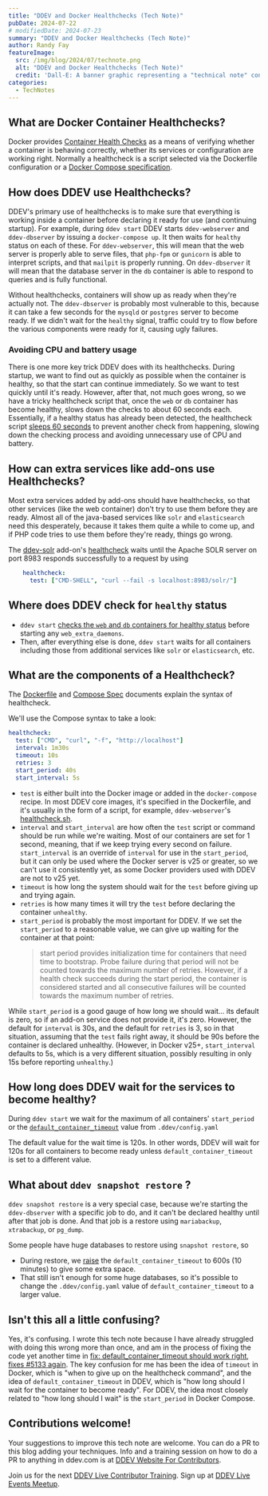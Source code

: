 ```yaml
---
title: "DDEV and Docker Healthchecks (Tech Note)"
pubDate: 2024-07-22
# modifiedDate: 2024-07-23
summary: "DDEV and Docker Healthchecks (Tech Note)"
author: Randy Fay
featureImage:
  src: /img/blog/2024/07/technote.png
  alt: "DDEV and Docker Healthchecks (Tech Note)"
  credit: 'Dall-E: A banner graphic representing a "technical note" concept. The design should feature a paper background suggestive of a technical document'
categories:
  - TechNotes
---
```


## What are Docker Container Healthchecks?

Docker provides [Container Health Checks](https://docs.docker.com/reference/dockerfile/#healthcheck) as a means of verifying whether a container is behaving correctly, whether its services or configuration are working right. Normally a healthcheck is a script selected via the Dockerfile configuration or a [Docker Compose specification](https://github.com/compose-spec/compose-spec/blob/main/spec.md#healthcheck).

## How does DDEV use Healthchecks?

DDEV's primary use of healthchecks is to make sure that everything is working inside a container before declaring it ready for use (and continuing startup). For example, during `ddev start` DDEV starts `ddev-webserver` and `ddev-dbserver` by issuing a `docker-compose up`. It then waits for `healthy` status on each of these. For `ddev-webserver`, this will mean that the web server is properly able to serve files, that `php-fpm` or `gunicorn` is able to interpret scripts, and that `mailpit` is properly running. On `ddev-dbserver` it will mean that the database server in the `db` container is able to respond to queries and is fully functional.

Without healthchecks, containers will show up as ready when they're actually not. The `ddev-dbserver` is probably most vulnerable to this, because it can take a few seconds for the `mysqld` or `postgres` server to become ready. If we didn't wait for the `healthy` signal, traffic could try to flow before the various components were ready for it, causing ugly failures.

### Avoiding CPU and battery usage

There is one more key trick DDEV does with its healthchecks. During startup, we want to find out as quickly as possible when the container is healthy, so that the start can continue immediately. So we want to test quickly until it's ready. However, after that, not much goes wrong, so we have a tricky healthcheck script that, once the `web` or `db` container has become healthy, slows down the checks to about 60 seconds each. Essentially, if a healthy status has already been detected, the healthcheck script [sleeps 60 seconds](https://github.com/ddev/ddev/blob/master/containers/ddev-webserver/ddev-webserver-base-scripts/healthcheck.sh#L9-L21) to prevent another check from happening, slowing down the checking process and avoiding unnecessary use of CPU and battery.

## How can extra services like add-ons use Healthchecks?

Most extra services added by add-ons should have healthchecks, so that other services (like the web container) don't try to use them before they are ready. Almost all of the java-based services like `solr` and `elasticsearch` need this desperately, because it takes them quite a while to come up, and if PHP code tries to use them before they're ready, things go wrong.

The [ddev-solr](https://github.com/ddev/ddev-solr) add-on's [healthcheck](https://github.com/ddev/ddev-solr/blob/main/docker-compose.solr.yaml#L44-L45) waits until the Apache SOLR server on port 8983 responds successfully to a request by using

```yaml
    healthcheck:
      test: ["CMD-SHELL", "curl --fail -s localhost:8983/solr/"]
```

## Where does DDEV check for `healthy` status

* `ddev start` [checks the `web` and `db` containers for healthy status](https://github.com/ddev/ddev/blob/57465d13d8eab5fb8d6a8e48e5ef5b05f3fc9560/pkg/ddevapp/ddevapp.go#L1430-L1436) before starting any `web_extra_daemons`.
* Then, after everything else is done, `ddev start` waits for all containers including those from additional services like `solr` or `elasticsearch`, etc.

## What are the components of a Healthcheck?

The [Dockerfile](https://docs.docker.com/reference/dockerfile/#healthcheck) and [Compose Spec](https://github.com/compose-spec/compose-spec/blob/main/spec.md#healthcheck) documents explain the syntax of healthcheck.

We'll use the Compose syntax to take a look:

```yaml
healthcheck:
  test: ["CMD", "curl", "-f", "http://localhost"]
  interval: 1m30s
  timeout: 10s
  retries: 3
  start_period: 40s
  start_interval: 5s
```

* `test` is either built into the Docker image or added in the `docker-compose` recipe. In most DDEV core images, it's specified in the Dockerfile, and it's usually in the form of a script, for example, `ddev-webserver`'s [healthcheck.sh](https://github.com/ddev/ddev/blob/master/containers/ddev-webserver/ddev-webserver-base-scripts/healthcheck.sh).
* `interval` and `start_interval` are how often the `test` script or command should be run while we're waiting. Most of our containers are set for 1 second, meaning, that if we keep trying every second on failure. `start_interval` is an override of `interval` for use in the `start_period`, but it can only be used where the Docker server is v25 or greater, so we can't use it consistently yet, as some Docker providers used with DDEV are not to v25 yet.
* `timeout` is how long the system should wait for the `test` before giving up and trying again. 
* `retries` is how many times it will try the `test` before declaring the container `unhealthy`.
* `start_period` is probably the most important for DDEV. If we set the `start_period` to a reasonable value, we can give up waiting for the container at that point:
    > start period provides initialization time for containers that need time to bootstrap. Probe failure during that period will not be counted towards the maximum number of retries. However, if a health check succeeds during the start period, the container is considered started and all consecutive failures will be counted towards the maximum number of retries.

While `start_period` is a good gauge of how long we should wait... its default is zero, so if an add-on service does not provide it, it's zero. However, the default for `interval` is 30s, and the default for `retries` is 3, so in that situation, assuming that the `test` fails right away, it should be 90s before the container is declared unhealthy. (However, in Docker v25+, `start_interval` defaults to 5s, which is a very different situation, possibly resulting in only 15s before reporting `unhealthy`.)

## How long does DDEV wait for the services to become healthy?

During `ddev start` we wait for the maximum of all containers' `start_period` or the [`default_container_timeout`](https://ddev.readthedocs.io/en/stable/users/configuration/config/#default_container_timeout) value from `.ddev/config.yaml`

The default value for the wait time is 120s. In other words, DDEV will wait for 120s for all containers to become ready unless `default_container_timeout` is set to a different value. 

## What about `ddev snapshot restore` ?

`ddev snapshot restore` is a very special case, because we're starting the `ddev-dbserver` with a specific job to do, and it can't be declared healthy until after that job is done. And that job is a restore using `mariabackup`, `xtrabackup`, or `pg_dump`. 

Some people have huge databases to restore using `snapshot restore`, so 

* During restore, we [raise](https://github.com/ddev/ddev/blob/57465d13d8eab5fb8d6a8e48e5ef5b05f3fc9560/pkg/ddevapp/snapshot.go#L228) the `default_container_timeout` to 600s (10 minutes) to give some extra space.
* That still isn't enough for some huge databases, so it's possible to change the `.ddev/config.yaml` value of `default_container_timeout` to a larger value.

## Isn't this all a little confusing?

Yes, it's confusing. I wrote this tech note because I have already struggled with doing this wrong more than once, and am in the process of fixing the code yet another time in [fix: default_container_timeout should work right, fixes #5133 again](https://github.com/ddev/ddev/pull/6415). The key confusion for me has been the idea of `timeout` in Docker, which is "when to give up on the healthcheck command", and the idea of `default_container_timeout` in DDEV, which is "how long should I wait for the container to become ready". For DDEV, the idea most closely related to "how long should I wait" is the `start_period` in Docker Compose.

## Contributions welcome!

Your suggestions to improve this tech note are welcome. You can do a PR to this blog adding your techniques. Info and a training session on how to do a PR to anything in ddev.com is at [DDEV Website For Contributors](/blog/ddev-website-for-contributors/).

Join us for the next [DDEV Live Contributor Training](/blog/contributor-training/). Sign up at [DDEV Live Events Meetup](https://www.meetup.com/ddev-events/events/).
